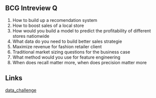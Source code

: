 ## BCG Intreview Q
1. How to build up a recomendation system
2. How to boost sales of a local store
3. How would you build a model to predict the profitability of different stores nationwide
4. What data do you need to build better sales strategie
5. Maximize revenue for fashion retailer client
6. Traditional market sizing questions for the business case
7. What method would you use for feature engineering
8. When does recall matter more, when does precision matter more


## Links
[data_challenge](https://www.youtube.com/watch?v=Q6fEKz6W-SA)
